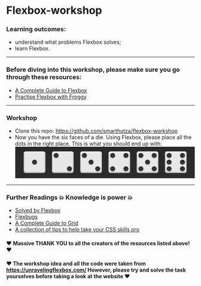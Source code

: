 # Flexbox-workshop

### Learning outcomes:
- understand what problems Flexbox solves;
- learn Flexbox.

---

### Before diving into this workshop, please make sure you go through these resources:
- [A Complete Guide to Flexbox](https://css-tricks.com/snippets/css/a-guide-to-flexbox/)
- [Practise Flexbox with Froggy](http://flexboxfroggy.com/)

---

### Workshop
- Clone this repo: https://github.com/smarthutza/flexbox-workshop
- Now you have the six faces of a die. Using Flexbox, please place all the dots in the right place. This is what you should end up with: ![Die Faces](faces.PNG)

---

### Further Readings :boom: Knowledge is power :boom:
- [Solved by Flexbox ](https://philipwalton.github.io/solved-by-flexbox/)
- [Flexbugs](https://github.com/philipwalton/flexbugs)
- [A Complete Guide to Grid](https://css-tricks.com/snippets/css/complete-guide-grid/)
- [A collection of tips to help take your CSS skills pro](https://github.com/AllThingsSmitty/css-protips)


#### :heart:   Massive THANK YOU to all the creators of the resources listed above!   :heart:

#### :heart:  The workshop idea and all the code were taken from https://unravelingflexbox.com/ However, please try and solve the task yourselves before taking a look at the website   :heart:
